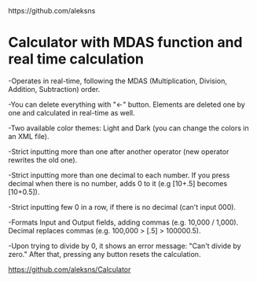 <html>
    <head>
        <link>https://github.com/aleksns</link>
    </head>
<body>
<h1>Calculator with MDAS function and real time calculation</h1>
<p>-Operates in real-time, following the MDAS (Multiplication, Division, Addition, Subtraction) order.</p>

<p>-You can delete everything with "<-" button. Elements are deleted one by one and calculated in real-time as well. </p>

<p>-Two available color themes: Light and Dark (you can change the colors in an XML file).</p>

<p>-Strict inputting more than one after another operator (new operator rewrites the old one).</p>

<p>-Strict inputting more than one decimal to each number. If you press decimal when there is no number, adds 0 to it (e.g [10+.5] becomes [10+0.5]).</p>

<p>-Strict inputting few 0 in a row, if there is no decimal (can't input 000).</p>

<p>-Formats Input and Output fields, adding commas (e.g. 10,000 / 1,000). Decimal replaces commas (e.g. 100,000 > [.5] > 100000.5).</p>

<p>-Upon trying to divide by 0, it shows an error message: "Can't divide by zero." After that, pressing any button resets the calculation.</p>

https://github.com/aleksns/Calculator</p>
</body>
</html> 
